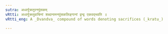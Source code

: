 ```yaml
---
sutra: अध्वर्युक्रतुरनपुंसकम्
vRtti: अध्वर्युक्रतुवाचिनां शब्दानामनपुंसकलिङ्गानां द्वन्द्व एकवद्भवति ॥
vRtti_eng: A _Dvandva_ compound of words denoting sacrifices (_kratu_) ordained by the _Yajur_ (_Adhvaryu_) _Veda_, is singular, provided they are never used in the neuter gender.

---
```

